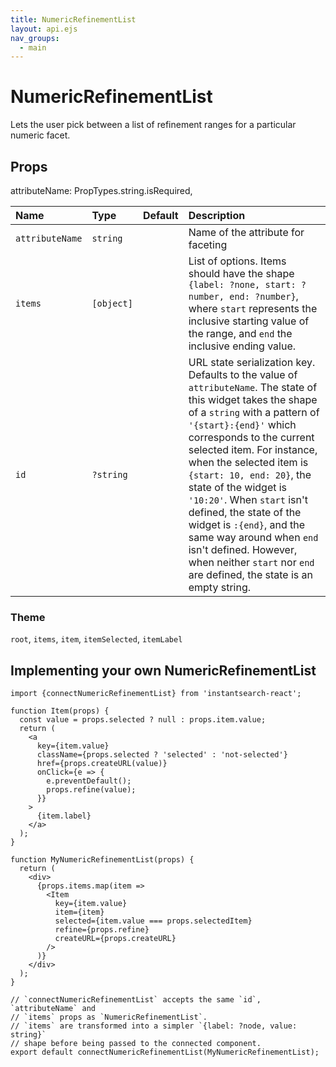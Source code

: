 ```yaml
---
title: NumericRefinementList
layout: api.ejs
nav_groups:
  - main
---
```


# NumericRefinementList

Lets the user pick between a list of refinement ranges for a particular numeric facet.

## Props
attributeName: PropTypes.string.isRequired,

Name | Type | Default |Description
:- | :- | :- | :-
`attributeName` | `string` | | Name of the attribute for faceting
`items` | `[object]` | | List of options. Items should have the shape `{label: ?none, start: ?number, end: ?number}`, where `start` represents the inclusive starting value of the range, and `end` the inclusive ending value.
`id` | `?string` | | URL state serialization key. Defaults to the value of `attributeName`. The state of this widget takes the shape of a `string` with a pattern of `'{start}:{end}'` which corresponds to the current selected item. For instance, when the selected item is `{start: 10, end: 20}`, the state of the widget is `'10:20'`. When `start` isn't defined, the state of the widget is `:{end}`, and the same way around when `end` isn't defined. However, when neither `start` nor `end` are defined, the state is an empty string.

### Theme

`root`, `items`, `item`, `itemSelected`, `itemLabel`

## Implementing your own NumericRefinementList

```
import {connectNumericRefinementList} from 'instantsearch-react';

function Item(props) {
  const value = props.selected ? null : props.item.value;
  return (
    <a
      key={item.value}
      className={props.selected ? 'selected' : 'not-selected'}
      href={props.createURL(value)}
      onClick={e => {
        e.preventDefault();
        props.refine(value);
      }}
    >
      {item.label}
    </a>
  );
}

function MyNumericRefinementList(props) {
  return (
    <div>
      {props.items.map(item =>
        <Item
          key={item.value}
          item={item}
          selected={item.value === props.selectedItem}
          refine={props.refine}
          createURL={props.createURL}
        />
      )}
    </div>
  );
}

// `connectNumericRefinementList` accepts the same `id`, `attributeName` and
// `items` props as `NumericRefinementList`.
// `items` are transformed into a simpler `{label: ?node, value: string}`
// shape before being passed to the connected component.
export default connectNumericRefinementList(MyNumericRefinementList);
```
